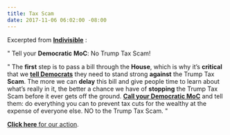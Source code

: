 ```yaml
---
title: Tax Scam
date: 2017-11-06 06:02:00 -08:00
---
```


Excerpted from [**Indivisible**](https://www.indivisible.org/) :

"  Tell your **Democratic MoC**: No Trump Tax Scam! 

"  The **first** step is to pass a bill through the **House**, which is why it’s **critical** that we [**tell Democrats**](http://act.indivisible.org/call/trump-tax-scam-dems/?t=9&akid=4943%2E37%2Epd0LsF) they need to stand strong **against** the Trump Tax **Scam**. The more we can **delay** this bill and give people time to learn about what’s really in it, the better a chance we have of **stopping** the Trump Tax Scam before it ever gets off the ground. [**Call your Democratic MoC**](http://act.indivisible.org/call/trump-tax-scam-dems/?t=9&akid=4943%2E37%2Epd0LsF) and tell them: do everything you can to prevent tax cuts for the wealthy at the expense of everyone else. NO to the Trump Tax Scam.  "

[**Click here** for our action](http://act.indivisible.org/call/trump-tax-scam-dems/?t=9&akid=4943%2E37%2Epd0LsF).

